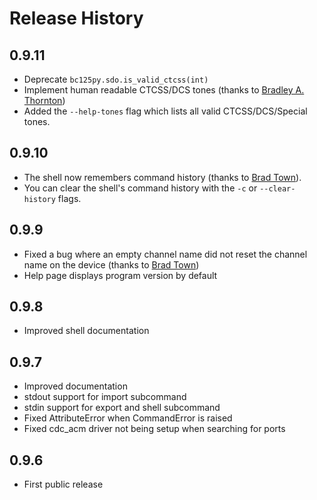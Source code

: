 # Release History

## 0.9.11

* Deprecate `bc125py.sdo.is_valid_ctcss(int)`
* Implement human readable CTCSS/DCS tones (thanks to [Bradley A. Thornton](https://github.com/cidrblock))
* Added the `--help-tones` flag which lists all valid CTCSS/DCS/Special tones.

## 0.9.10

* The shell now remembers command history (thanks to [Brad Town](https://github.com/townba)).
* You can clear the shell's command history with the `-c` or `--clear-history` flags.

## 0.9.9

* Fixed a bug where an empty channel name did not reset the channel name on the device (thanks to [Brad Town](https://github.com/townba))
* Help page displays program version by default

## 0.9.8

* Improved shell documentation

## 0.9.7

* Improved documentation
* stdout support for import subcommand
* stdin support for export and shell subcommand
* Fixed AttributeError when CommandError is raised
* Fixed cdc_acm driver not being setup when searching for ports

## 0.9.6

* First public release